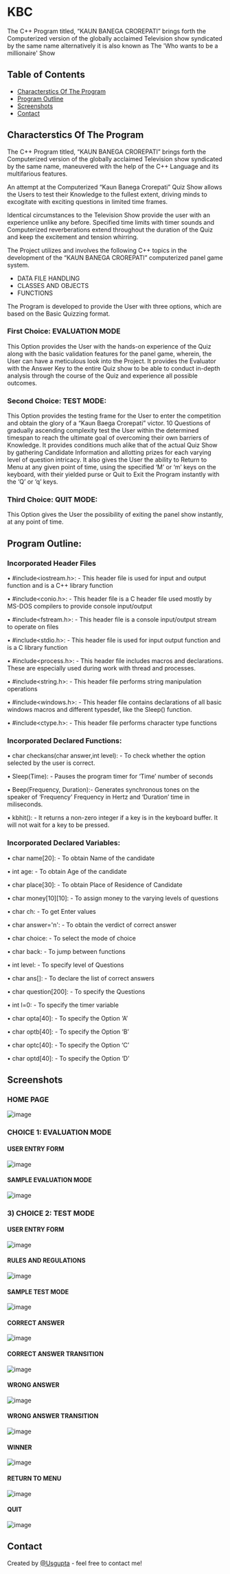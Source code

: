 # KBC

The C++ Program titled, “KAUN BANEGA CROREPATI” brings forth the Computerized version of the globally acclaimed Television show syndicated by the same name alternatively it is also known as The 'Who wants to be a millionaire' Show


## Table of Contents
* [Characterstics Of The Program](#characterstics-of-the-program)
* [Program Outline](#program-outline)
* [Screenshots](#screenshots)
* [Contact](#contact)


## Characterstics Of The Program 

The C++ Program titled, “KAUN BANEGA CROREPATI” brings forth the Computerized version of the globally acclaimed Television show syndicated by the same name, maneuvered with the help of the C++ Language and its multifarious features.

An attempt at the Computerized “Kaun Banega Crorepati” Quiz Show allows the Users to test their Knowledge to the fullest extent, driving minds to excogitate with exciting questions in limited time frames.

Identical circumstances to the Television Show provide the user with an experience unlike any before. Specified time limits with timer sounds and Computerized reverberations extend throughout the duration of the Quiz and keep the excitement and tension whirring.

The Project utilizes and involves the following C++ topics in the development of the “KAUN BANEGA CROREPATI” computerized panel game system.

* DATA FILE HANDLING
* CLASSES AND OBJECTS
* FUNCTIONS

The Program is developed to provide the User with three options, which are based on the Basic Quizzing format.


### First Choice: EVALUATION MODE 

This Option provides the User with the hands-on experience of the Quiz along with the basic validation features for the panel game, wherein, the User can have a meticulous look into the Project. It provides the Evaluator with the Answer Key to the entire Quiz show to be able to conduct in-depth analysis through the course of the Quiz and experience all possible outcomes.


### Second Choice: TEST MODE:
This Option provides the testing frame for the User to enter the competition and obtain the glory of a “Kaun Baega Crorepati” victor. 10 Questions of gradually ascending complexity test the User within the determined timespan to reach the ultimate goal of overcoming their own barriers of Knowledge.
It provides conditions much alike that of the actual Quiz Show by gathering Candidate Information and allotting prizes for each varying level of question intricacy.
It also gives the User the ability to Return to Menu at any given point of time, using the specified ‘M’ or ‘m’ keys on the keyboard, with their yielded purse or Quit to Exit the Program instantly with the ‘Q’ or ‘q’ keys. 


### Third Choice: QUIT MODE:
This Option gives the User the possibility of exiting the panel show instantly, at any point of time. 




## Program Outline:

### Incorporated Header Files 

• #include<iostream.h>: - This header file is used for input and output function and is a C++ library function 

•	#include<conio.h>: - This header file is a C header file used mostly by MS-DOS compilers to provide console input/output 

•	#include<fstream.h>: - This header file is a console input/output stream to operate on files 

•	#include<stdio.h>: - This header file is used for input output function and is a C library function

•	#include<process.h>: - This header file includes macros and declarations. These are especially used during work with thread and processes. 

•	#include<string.h>: - This header file performs string manipulation operations

•	#include<windows.h>: - This header file contains declarations of all basic windows macros and different typesdef, like the Sleep() function.

•	#include<ctype.h>: - This header file performs character type functions


### Incorporated Declared Functions:

•	char checkans(char answer,int level): - To check whether the option selected by the user is correct.

•	Sleep(Time): - Pauses the program timer for ‘Time’ number of seconds

•	Beep(Frequency, Duration):- Generates synchronous tones on the speaker of ‘Frequency’ Frequency in Hertz and  ‘Duration’ time in miliseconds.

•	kbhit(): - It returns a non-zero integer if a key is in the keyboard buffer. It will not wait for a key to be pressed.


### Incorporated Declared Variables:

•	char name[20]: - To obtain Name of the candidate

•	int age: - To obtain Age of the candidate

•	char place[30]: - To obtain Place of Residence of Candidate

•	char money[10][10]: - To assign money to the varying levels of questions 

•	char ch: - To get Enter values

•	char answer='n': - To obtain the verdict of correct answer

•	char choice: - To select the mode of choice

•	char back: - To jump between functions

•	int level: - To specify level of Questions

•	char ans[]: - To declare the list of correct answers

•	char question[200]: - To specify the Questions

•	int l=0: - To specify the timer variable

•	char opta[40]: - To specify the Option ‘A’

•	char optb[40]: - To specify the Option ‘B’

•	char optc[40]: - To specify the Option ‘C’

•	char optd[40]: - To specify the Option ‘D’




## Screenshots


### HOME PAGE   

![image](https://user-images.githubusercontent.com/57800546/151584457-3ae4b798-fe47-48dc-bd00-afbb591a1900.png)

### CHOICE 1: EVALUATION MODE

#### USER ENTRY FORM

![image](https://user-images.githubusercontent.com/57800546/151584581-3974177b-4aaf-4cf6-8173-8638de7c7660.png)

          
#### SAMPLE EVALUATION MODE

![image](https://user-images.githubusercontent.com/57800546/151584631-14c0dc00-ea9d-444b-8a41-534670e441f3.png)

 


### 3)	CHOICE 2: TEST MODE
#### USER ENTRY FORM

![image](https://user-images.githubusercontent.com/57800546/151584682-9a18172d-f61e-44a5-9ec0-7493f90e4763.png)


 
#### RULES AND REGULATIONS

![image](https://user-images.githubusercontent.com/57800546/151584728-944bce16-38df-4516-ba0f-6196632526a7.png)

 

#### SAMPLE TEST MODE

![image](https://user-images.githubusercontent.com/57800546/151584815-66f6272b-df2d-4f56-b0db-ff9132cac85e.png)

 



#### CORRECT ANSWER

![image](https://user-images.githubusercontent.com/57800546/151584841-955d066a-1f93-40ea-b3ba-509e1c4f771c.png)

 

#### CORRECT ANSWER TRANSITION

![image](https://user-images.githubusercontent.com/57800546/151584890-7ca2f576-fb0b-4e3f-ac0a-c4db15dab8ac.png)


 

#### WRONG ANSWER

![image](https://user-images.githubusercontent.com/57800546/151585007-451a93b4-3439-4c6e-9e48-dd18b10c880f.png)

 

#### WRONG ANSWER TRANSITION

![image](https://user-images.githubusercontent.com/57800546/151585026-7b7d302e-72a1-4e92-80d7-dea005a031d5.png)

 

#### WINNER

![image](https://user-images.githubusercontent.com/57800546/151585037-e51d2089-9cb4-4780-9390-d162ca52a4aa.png)

 


#### RETURN TO MENU

![image](https://user-images.githubusercontent.com/57800546/151585051-84a6e52c-c0a5-4230-ad60-010b43d11b55.png)

 
#### QUIT                  

![image](https://user-images.githubusercontent.com/57800546/151585071-8bab770f-2513-49c9-a3c9-1d428d4e51e8.png)


## Contact
Created by [@Usgupta](https://github.com/Usgupta) - feel free to contact me!







